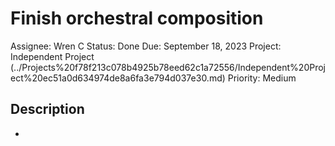 # Finish orchestral composition

Assignee: Wren C
Status: Done
Due: September 18, 2023
Project: Independent Project (../Projects%20f78f213c078b4925b78eed62c1a72556/Independent%20Project%20ec51a0d634974de8a6fa3e794d037e30.md)
Priority: Medium

## Description

-